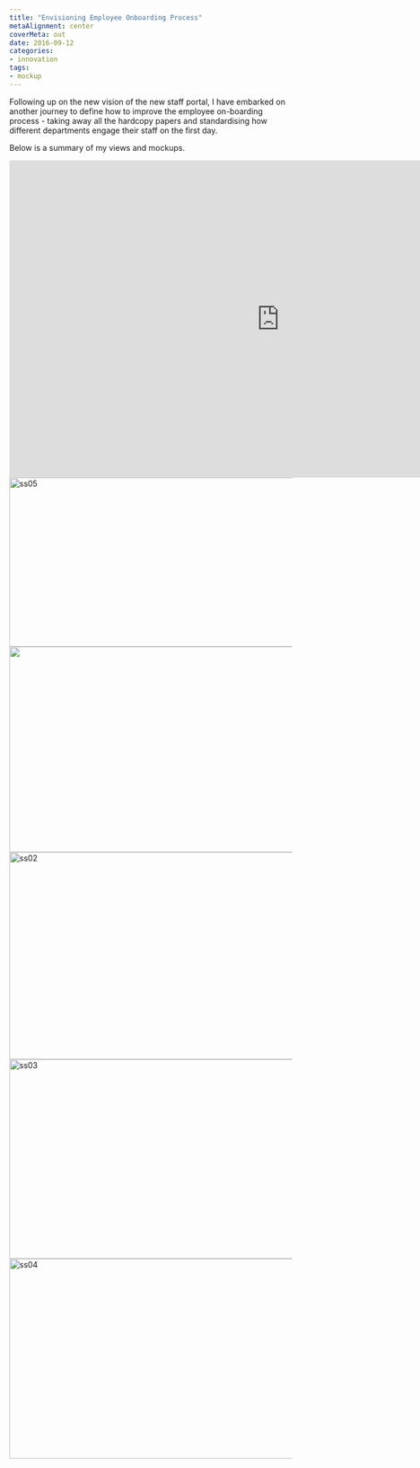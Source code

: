 ```yaml
---
title: "Envisioning Employee Onboarding Process"
metaAlignment: center
coverMeta: out
date: 2016-09-12
categories:
- innovation
tags:
- mockup
---
```


Following up on the new vision of the new staff portal, I have embarked on another journey to define how to improve the employee on-boarding process - taking away all the hardcopy papers and standardising how different departments engage their staff on the first day.
<!--more-->

Below is a summary of my views and mockups.

<iframe src="https://onedrive.live.com/embed?cid=5BC1DF30AFA8BD94&amp;resid=5BC1DF30AFA8BD94%21229533&amp;authkey=AAnoOx9VqyjGj38&amp;em=2" width="961px" height="565px" frameborder="0" scrolling="no"></iframe>

<img class="alignnone wp-image-20 size-large" src="https://s3-ap-southeast-1.amazonaws.com/phlai/blog/0002+Staff+Onboard+01.png" alt="ss05" width="660" height="301" />
<img class="alignnone wp-image-16 size-large" src="https://s3-ap-southeast-1.amazonaws.com/phlai/blog/0003+Staff+Onboard+02.png" width="660" height="366" /> 
<img class="alignnone wp-image-17 size-large" src="https://s3-ap-southeast-1.amazonaws.com/phlai/blog/0004+Staff+Onboard+03.png" alt="ss02" width="660" height="369" /> 
<img class="alignnone wp-image-18 size-large" src="https://s3-ap-southeast-1.amazonaws.com/phlai/blog/0005+Staff+Onboard+04.png" alt="ss03" width="660" height="355" /> 
<img class="alignnone wp-image-19 size-large" src="https://s3-ap-southeast-1.amazonaws.com/phlai/blog/0006+Staff+Onboard+05.png" alt="ss04" width="660" height="356" />